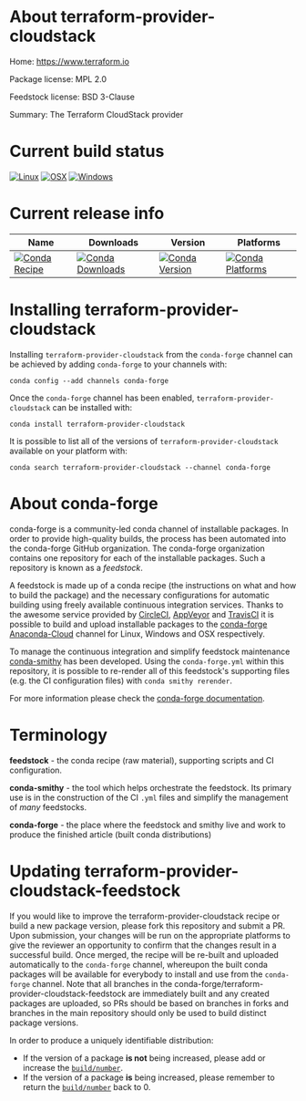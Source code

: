 About terraform-provider-cloudstack
===================================

Home: https://www.terraform.io

Package license: MPL 2.0

Feedstock license: BSD 3-Clause

Summary: The Terraform CloudStack provider



Current build status
====================

[![Linux](https://img.shields.io/circleci/project/github/conda-forge/terraform-provider-cloudstack-feedstock/master.svg?label=Linux)](https://circleci.com/gh/conda-forge/terraform-provider-cloudstack-feedstock)
[![OSX](https://img.shields.io/travis/conda-forge/terraform-provider-cloudstack-feedstock/master.svg?label=macOS)](https://travis-ci.org/conda-forge/terraform-provider-cloudstack-feedstock)
[![Windows](https://img.shields.io/appveyor/ci/conda-forge/terraform-provider-cloudstack-feedstock/master.svg?label=Windows)](https://ci.appveyor.com/project/conda-forge/terraform-provider-cloudstack-feedstock/branch/master)

Current release info
====================

| Name | Downloads | Version | Platforms |
| --- | --- | --- | --- |
| [![Conda Recipe](https://img.shields.io/badge/recipe-terraform--provider--cloudstack-green.svg)](https://anaconda.org/conda-forge/terraform-provider-cloudstack) | [![Conda Downloads](https://img.shields.io/conda/dn/conda-forge/terraform-provider-cloudstack.svg)](https://anaconda.org/conda-forge/terraform-provider-cloudstack) | [![Conda Version](https://img.shields.io/conda/vn/conda-forge/terraform-provider-cloudstack.svg)](https://anaconda.org/conda-forge/terraform-provider-cloudstack) | [![Conda Platforms](https://img.shields.io/conda/pn/conda-forge/terraform-provider-cloudstack.svg)](https://anaconda.org/conda-forge/terraform-provider-cloudstack) |

Installing terraform-provider-cloudstack
========================================

Installing `terraform-provider-cloudstack` from the `conda-forge` channel can be achieved by adding `conda-forge` to your channels with:

```
conda config --add channels conda-forge
```

Once the `conda-forge` channel has been enabled, `terraform-provider-cloudstack` can be installed with:

```
conda install terraform-provider-cloudstack
```

It is possible to list all of the versions of `terraform-provider-cloudstack` available on your platform with:

```
conda search terraform-provider-cloudstack --channel conda-forge
```


About conda-forge
=================

conda-forge is a community-led conda channel of installable packages.
In order to provide high-quality builds, the process has been automated into the
conda-forge GitHub organization. The conda-forge organization contains one repository
for each of the installable packages. Such a repository is known as a *feedstock*.

A feedstock is made up of a conda recipe (the instructions on what and how to build
the package) and the necessary configurations for automatic building using freely
available continuous integration services. Thanks to the awesome service provided by
[CircleCI](https://circleci.com/), [AppVeyor](https://www.appveyor.com/)
and [TravisCI](https://travis-ci.org/) it is possible to build and upload installable
packages to the [conda-forge](https://anaconda.org/conda-forge)
[Anaconda-Cloud](https://anaconda.org/) channel for Linux, Windows and OSX respectively.

To manage the continuous integration and simplify feedstock maintenance
[conda-smithy](https://github.com/conda-forge/conda-smithy) has been developed.
Using the ``conda-forge.yml`` within this repository, it is possible to re-render all of
this feedstock's supporting files (e.g. the CI configuration files) with ``conda smithy rerender``.

For more information please check the [conda-forge documentation](https://conda-forge.org/docs/).

Terminology
===========

**feedstock** - the conda recipe (raw material), supporting scripts and CI configuration.

**conda-smithy** - the tool which helps orchestrate the feedstock.
                   Its primary use is in the construction of the CI ``.yml`` files
                   and simplify the management of *many* feedstocks.

**conda-forge** - the place where the feedstock and smithy live and work to
                  produce the finished article (built conda distributions)


Updating terraform-provider-cloudstack-feedstock
================================================

If you would like to improve the terraform-provider-cloudstack recipe or build a new
package version, please fork this repository and submit a PR. Upon submission,
your changes will be run on the appropriate platforms to give the reviewer an
opportunity to confirm that the changes result in a successful build. Once
merged, the recipe will be re-built and uploaded automatically to the
`conda-forge` channel, whereupon the built conda packages will be available for
everybody to install and use from the `conda-forge` channel.
Note that all branches in the conda-forge/terraform-provider-cloudstack-feedstock are
immediately built and any created packages are uploaded, so PRs should be based
on branches in forks and branches in the main repository should only be used to
build distinct package versions.

In order to produce a uniquely identifiable distribution:
 * If the version of a package **is not** being increased, please add or increase
   the [``build/number``](https://conda.io/docs/user-guide/tasks/build-packages/define-metadata.html#build-number-and-string).
 * If the version of a package **is** being increased, please remember to return
   the [``build/number``](https://conda.io/docs/user-guide/tasks/build-packages/define-metadata.html#build-number-and-string)
   back to 0.
